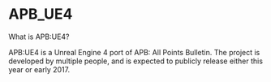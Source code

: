 # APB_UE4

What is APB:UE4?

APB:UE4 is a Unreal Engine 4 port of APB: All Points Bulletin. The project is developed by multiple people, and is expected to publicly release either this year or early 2017.
